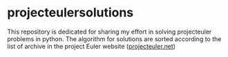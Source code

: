# projecteulersolutions

This repository is dedicated for sharing my effort in solving projecteuler problems in python. The algorithm for solutions are sorted according to the list of archive in the project Euler website ([projecteuler.net](https://projecteuler.net/archives))  
